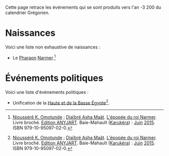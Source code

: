 <!-- TITLE: -3 200 -->
<!-- SUBTITLE: Événements s'étant produit en -3 200 -->

Cette page retrace les événements qui se sont produits vers l'an -3 200 du calendrier Grégorien.

# Naissances
Voici une liste non exhaustive de naissances :
* Le [Pharaon](/personnalite/titre/per-aat) [Narmer](/personnalite/homme/noble/souverain/pharaon/afrique/nord-est/kmt/narmer).[^1]

# Événements politiques
Voici une liste d'événements politiques :
* Unification de la [Haute et de la Basse Égypte](/personnalite/homme/noble/souverain/pharaon/afrique/nord-est/kmt/narmer#lunification-de-la-haute-et-de-la-basse-egypte)[^1].


[^1]: [Nioussérê K. Omotunde](/personnalite/homme/polymathe/caraibes/midi/departement/karukera/nioussere-kalala-omotunde) ; [Djaïbré Asha Maât](/personnalite/a-classer/djaibre-asha-maat). [L'épopée du roi Narmer](/ouvrage/kemty/l-epopee-du-roi-narmer). Livre broché. [Edition ANYJART](/organisme/a-classer/anyjart). Baie-Mahault ([Karukéra](/geographie/ile/caraibes/midi/karukera)) : [Juin](/histoire/date/calendrier-gregorien/par-mois/juin) [2015](/histoire/date/calendrier-gregorien/par-annee/2015). ISBN 979-10-95097-02-0.